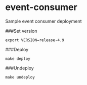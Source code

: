 # event-consumer
Sample event consumer deployment

###Set version

``export VERSION=release-4.9``

###Deploy

``make deploy``

###Undeploy

```make undeploy```
